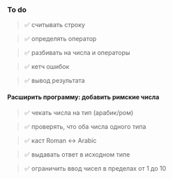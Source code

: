 ### To do

> ✅ считывать строку

> ✅ определять оператор

> ✅ разбивать на числа и операторы

> ✅ кетч ошибок

> ✅ вывод результата

#### Расширить программу: добавить римские числа 
> ✅ чекать числа на тип (арабик/ром)

> ✅ проверять, что оба числа одного типа 

> ✅ каст Roman <-> Arabic

> ✅ выдавать ответ в исходном типе

> ✅ ограничить ввод чисел в пределах от 1 до 10
